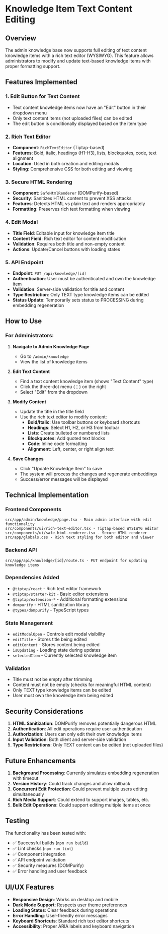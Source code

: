 # Knowledge Item Text Content Editing

## Overview
The admin knowledge base now supports full editing of text content knowledge items with a rich text editor (WYSIWYG). This feature allows administrators to modify and update text-based knowledge items with proper formatting support.

## Features Implemented

### 1. Edit Button for Text Content
- Text content knowledge items now have an "Edit" button in their dropdown menu
- Only text content items (not uploaded files) can be edited
- The edit button is conditionally displayed based on the item type

### 2. Rich Text Editor
- **Component**: `RichTextEditor` (Tiptap-based)
- **Features**: Bold, italic, headings (H1-H3), lists, blockquotes, code, text alignment
- **Location**: Used in both creation and editing modals
- **Styling**: Comprehensive CSS for both editing and viewing

### 3. Secure HTML Rendering
- **Component**: `SafeHtmlRenderer` (DOMPurify-based)
- **Security**: Sanitizes HTML content to prevent XSS attacks
- **Features**: Detects HTML vs plain text and renders appropriately
- **Formatting**: Preserves rich text formatting when viewing

### 4. Edit Modal
- **Title Field**: Editable input for knowledge item title
- **Content Field**: Rich text editor for content modification
- **Validation**: Requires both title and non-empty content
- **Actions**: Update/Cancel buttons with loading states

### 5. API Endpoint
- **Endpoint**: `PUT /api/knowledge/[id]`
- **Authentication**: User must be authenticated and own the knowledge item
- **Validation**: Server-side validation for title and content
- **Type Restriction**: Only TEXT type knowledge items can be edited
- **Status Update**: Temporarily sets status to PROCESSING during embedding regeneration

## How to Use

### For Administrators:

1. **Navigate to Admin Knowledge Page**
   - Go to `/admin/knowledge`
   - View the list of knowledge items

2. **Edit Text Content**
   - Find a text content knowledge item (shows "Text Content" type)
   - Click the three-dot menu (⋮) on the right
   - Select "Edit" from the dropdown

3. **Modify Content**
   - Update the title in the title field
   - Use the rich text editor to modify content:
     - **Bold/Italic**: Use toolbar buttons or keyboard shortcuts
     - **Headings**: Select H1, H2, or H3 from toolbar
     - **Lists**: Create bulleted or numbered lists
     - **Blockquotes**: Add quoted text blocks
     - **Code**: Inline code formatting
     - **Alignment**: Left, center, or right align text

4. **Save Changes**
   - Click "Update Knowledge Item" to save
   - The system will process the changes and regenerate embeddings
   - Success/error messages will be displayed

## Technical Implementation

### Frontend Components
```
src/app/admin/knowledge/page.tsx - Main admin interface with edit functionality
src/components/ui/rich-text-editor.tsx - Tiptap-based WYSIWYG editor
src/components/ui/safe-html-renderer.tsx - Secure HTML renderer
src/app/globals.css - Rich text styling for both editor and viewer
```

### Backend API
```
src/app/api/knowledge/[id]/route.ts - PUT endpoint for updating knowledge items
```

### Dependencies Added
- `@tiptap/react` - Rich text editor framework
- `@tiptap/starter-kit` - Basic editor extensions
- `@tiptap/extension-*` - Additional formatting extensions
- `dompurify` - HTML sanitization library
- `@types/dompurify` - TypeScript types

### State Management
- `editModalOpen` - Controls edit modal visibility
- `editTitle` - Stores title being edited
- `editContent` - Stores content being edited
- `isUpdating` - Loading state during updates
- `selectedItem` - Currently selected knowledge item

### Validation
- Title must not be empty after trimming
- Content must not be empty (checks for meaningful HTML content)
- Only TEXT type knowledge items can be edited
- User must own the knowledge item being edited

## Security Considerations

1. **HTML Sanitization**: DOMPurify removes potentially dangerous HTML
2. **Authentication**: All edit operations require user authentication
3. **Authorization**: Users can only edit their own knowledge items
4. **Input Validation**: Both client and server-side validation
5. **Type Restrictions**: Only TEXT content can be edited (not uploaded files)

## Future Enhancements

1. **Background Processing**: Currently simulates embedding regeneration with timeout
2. **Version History**: Could track changes and allow rollback
3. **Concurrent Edit Protection**: Could prevent multiple users editing simultaneously
4. **Rich Media Support**: Could extend to support images, tables, etc.
5. **Bulk Edit Operations**: Could support editing multiple items at once

## Testing

The functionality has been tested with:
- ✅ Successful builds (`npm run build`)
- ✅ Lint checks (`npm run lint`)
- ✅ Component integration
- ✅ API endpoint validation
- ✅ Security measures (DOMPurify)
- ✅ Error handling and user feedback

## UI/UX Features

- **Responsive Design**: Works on desktop and mobile
- **Dark Mode Support**: Respects user theme preferences
- **Loading States**: Clear feedback during operations
- **Error Handling**: User-friendly error messages
- **Keyboard Shortcuts**: Standard rich text editor shortcuts
- **Accessibility**: Proper ARIA labels and keyboard navigation
